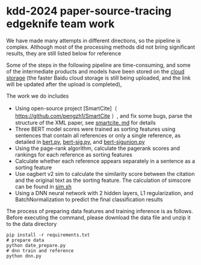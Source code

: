 # kdd-2024 paper-source-tracing edgeknife team work

We have made many attempts in different directions, so the  pipeline is  complex. Although most of the processing methods did not bring significant results, they are still listed below for reference

Some of the steps in the following pipeline are time-consuming, and some of the intermediate products and models have been stored on the [cloud storage](https://jupyterg6mrhfonqbcs.app.featurize.cn/files/data.zip?_xsrf=2%7Cd99d61f9%7C361a5e85026090fd207bee3d40393da4%7C1718280108) (the faster Baidu cloud storage is still being uploaded, and the link will be updated after the upload is completed),

The work we do includes
- Using open-source project [SmartCite]（ https://github.com/pengzh1/SmartCite ）, and fix some bugs, parse the structure of the XML paper, see [smartcite. md](smartcite.md) for details
- Three BERT model scores were trained as sorting features using sentences that contain all references or only a single reference, as detailed in [bert.py](bert.py), [bert-sig.py](bert-sig.py), and [bert-sigunion.py](bert-sigunion.py)
- Using the page-rank algorithm, calculate the pagerank scores and rankings for each reference as sorting features
- Calculate whether each reference appears separately in a sentence as a sorting feature
- Use oagbert v2 sim to calculate the similarity score between the citation and the original text as the sorting feature. The calculation of simscore can be found in [sim.sh](sim.sh)
- Using a DNN neural network with 2 hidden layers, L1 regularization, and BatchNormalization to predict the final classification results



The process of preparing data features and training inference is as follows. Before executing the command, please download the data file and unzip it to the data directory
```shell
pip install -r requirements.txt
# prepare data
python date_prepare.py
# dnn train and reference
python dnn.py
```
